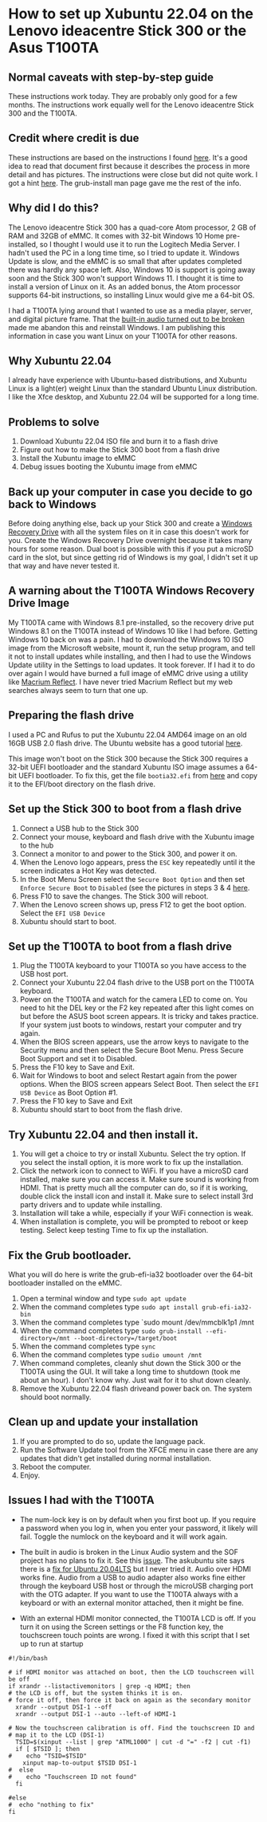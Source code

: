 # How to set up Xubuntu 22.04 on the Lenovo ideacentre Stick 300 or the Asus T100TA

## Normal caveats with step-by-step guide
These instructions work today. They are probably only good for a few months. The instructions work equally well
for the Lenovo ideacentre Stick 300 and the T100TA.

## Credit where credit is due
These instructions are based on the instructions I found [here](https://medium.com/@realzedgoat/a-sorta-beginners-guide-to-installing-ubuntu-linux-on-32-bit-uefi-machines-d39b1d1961ec). It's a good idea to read that document first because it describes the process in more detail and has pictures. The instructions were close but did not quite work. I got a
hint [here](https://unix.stackexchange.com/questions/405472/cannot-find-efi-directory-issue-with-grub-install). The grub-install man page
gave me the rest of the info.

## Why did I do this?
The Lenovo ideacentre Stick 300 has a quad-core Atom processor, 2 GB of RAM and 32GB of eMMC.
It comes with 32-bit Windows 10 Home pre-installed, so I thought I would use it to run the Logitech Media Server.
I hadn't used the PC in a long time time, so I tried to update it. Windows Update is slow, and the eMMC is so
small that after updates completed there was hardly any space left. Also, Windows 10 is support is going away soon
and the Stick 300 won't support Windows 11. I thought it is time to install a version of Linux on it. As an
added bonus, the Atom processor supports 64-bit instructions, so installing Linux would give me a 64-bit OS.

I had a T100TA lying around that I wanted to use as a media player, server, and digital picture frame. That the
[built-in audio turned out to be broken](#issues-i-had-with-the-t100ta) made me abandon this and reinstall Windows. I am publishing this information
in case you want Linux on your T100TA for other reasons.

## Why Xubuntu 22.04
I already have experience with Ubuntu-based distributions, and Xubuntu Linux is a light(er) weight Linux than
the standard Ubuntu Linux distribution. I like the Xfce desktop, and Xubuntu 22.04 will be supported for a long time.

## Problems to solve

1. Download Xubuntu 22.04 ISO file and burn it to a flash drive
2. Figure out how to make the Stick 300 boot from a flash drive
3. Install the Xubuntu image to eMMC
4. Debug issues booting the Xubuntu image from eMMC

## Back up your computer in case you decide to go back to Windows

Before doing anything else, back up your Stick 300 and create a [Windows Recovery Drive](https://support.microsoft.com/en-us/windows/create-a-recovery-drive-abb4691b-5324-6d4a-8766-73fab304c246#WindowsVersion=Windows_10)
with all the system files on it in case this doesn't work for you. Create the Windows Recovery Drive overnight
because it takes many hours for some reason. Dual boot is possible with this if you put a microSD card
in the slot, but since getting rid of Windows is my goal, I didn't set it up that way and have never tested it.

## A warning about the T100TA Windows Recovery Drive Image

My T100TA came with Windows 8.1 pre-installed, so the recovery drive put Windows 8.1 on the T100TA instead of Windows 10
like I had before. Getting Windows 10 back on was a pain. I had to download the Windows 10 ISO image from the Microsoft
website, mount it, run the setup program, and tell it not to install updates while installing, and then I had to use the
Windows Update utility in the Settings to load updates. It took forever. If I had it to do over again I would have
burned a full image of eMMC drive using a utility like [Macrium Reflect](https://www.macrium.com/reflectfree). I have
never tried Macrium Reflect but my web searches always seem to turn that one up.

## Preparing the flash drive 

I used a PC and Rufus to put the Xubuntu 22.04 AMD64 image on an old 16GB USB 2.0 flash drive.
The Ubuntu website has a good tutorial [here](https://ubuntu.com/tutorials/create-a-usb-stick-on-windows#1-overview).

This image won't boot on the Stick 300 because the Stick 300 requires a 32-bit UEFI bootloader
and the standard Xubuntu ISO image assumes a 64-bit UEFI bootloader. To fix this, get
the file `bootia32.efi` from [here](https://github.com/hirotakaster/baytail-bootia32.efi/blob/master/bootia32.efi)
and copy it to the EFI/boot directory on the flash drive.

## Set up the Stick 300 to boot from a flash drive

1. Connect a USB hub to the Stick 300
2. Connect your mouse, keyboard and flash drive with the Xubuntu image to the hub
3. Connect a monitor to and power to the Stick 300, and power it on.
4. When the Lenovo logo appears, press the `ESC` key repeatedly until it the screen indicates a Hot Key was detected.
5. In the Boot Menu Screen select the `Secure Boot Option` and then set `Enforce Secure Boot` to `Disabled` (see the pictures
in steps 3 & 4 [here](https://support.lenovo.com/us/en/solutions/ht118103-flash-bios-with-uefi-tool-ideacentre-stick-300).
6. Press F10 to save the changes. The Stick 300 will reboot.
7. When the Lenovo screen shows up, press F12 to get the boot option. Select the `EFI USB Device`
8. Xubuntu should start to boot.

## Set up the T100TA to boot from a flash drive

1. Plug the T100TA keyboard to your T100TA so you have access to the USB host port.
2. Connect your Xubuntu 22.04 flash drive to the USB port on the T100TA keyboard.
3. Power on the T100TA and watch for the camera LED to come on. You need to hit the DEL key or the F2 key repeated
after this light comes on but before the ASUS boot screen appears. It is tricky and takes practice. If your
system just boots to windows, restart your computer and try again.
4. When the BIOS screen appears, use the arrow keys to navigate to the Security menu and then select the Secure Boot Menu.
Press Secure Boot Support and set it to Disabled.
5. Press the F10 key to Save and Exit.
6. Wait for Windows to boot and select Restart again from the power options. When the BIOS screen appears Select Boot.
Then select the `EFI USB Device` as Boot Option #1.
7. Press the F10 key to Save and Exit
8. Xubuntu should start to boot from the flash drive.

## Try Xubuntu 22.04 and then install it.

1. You will get a choice to try or install Xubuntu. Select the try option. If you select the install
option, it is more work to fix up the installation.
2. Click the network icon to connect to WiFi. If you have a microSD card installed, make sure you
can access it. Make sure sound is working from HDMI. That is pretty much all the computer can do,
so if it is working, double click the install icon and install it. Make sure to select
install 3rd party drivers and to update while installing.
3. Installation will take a while, especially if your WiFi connection is weak.
4. When installation is complete, you will be prompted to reboot or keep testing. Select keep testing
Time to fix up the installation.
## Fix the Grub bootloader.

What you will do here is write the grub-efi-ia32 bootloader over the 64-bit bootloader installed on the eMMC.

1. Open a terminal window and type `sudo apt update`
2. When the command completes type `sudo apt install grub-efi-ia32-bin`
3. When the command completes type `sudo mount /dev/mmcblk1p1 /mnt
4. When the command completes type `sudo grub-install --efi-directory=/mnt --boot-directory=/target/boot`
5. When the command completes type `sync`
6. When the command completes type `sudio umount /mnt`
7. When command completes, cleanly shut down the Stick 300 or the T100TA using the GUI. It will take
a long time to shutdown (took me about an hour). I don't know why. Just wait for it to shut down cleanly.
8. Remove the Xubuntu 22.04 flash driveand power back on. The system should boot normally.

## Clean up and update your installation

1. If you are prompted to do so, update the language pack.
2. Run the Software Update tool from the XFCE menu in case there are any updates that didn't get installed
during normal installation.
3. Reboot the computer.
4. Enjoy.

## Issues I had with the T100TA
- The num-lock key is on by default when you first boot up. If you require a password when you log in, when you enter your password,
it likely will fail. Toggle the numlock on the keyboard and it will work again.

- The built in audio is broken in the Linux Audio system and the SOF project has no plans to fix it.
See this [issue](https://github.com/thesofproject/sof/issues/3868). The askubuntu site says there is a [fix for
Ubuntu 20.04LTS](https://askubuntu.com/questions/1395617/no-sound-on-asus-transformer-t100ha) but I never tried it.
Audio over HDMI works fine. Audio from a USB to audio adapter also works fine either through the keyboard USB host
or through the microUSB charging port with the OTG adapter. If you want to use the T100TA always with a
keyboard or with an external monitor attached, then it might be fine.

- With an external HDMI monitor connected, the T100TA LCD is off. If you turn it on using the Screen settings or the F8 function key,
the touchscreen touch points are wrong. I fixed it with this script that I set up to run at startup
```
#!/bin/bash

# if HDMI monitor was attached on boot, then the LCD touchscreen will be off
if xrandr --listactivemonitors | grep -q HDMI; then
# the LCD is off, but the system thinks it is on.
# force it off, then force it back on again as the secondary monitor 
  xrandr --output DSI-1 --off
  xrandr --output DSI-1 --auto --left-of HDMI-1

# Now the touchscreen calibration is off. Find the touchscreen ID and
# map it to the LCD (DSI-1)
  TSID=$(xinput --list | grep "ATML1000" | cut -d "=" -f2 | cut -f1)
  if [ $TSID ]; then
#    echo "TSID=$TSID"
    xinput map-to-output $TSID DSI-1
#  else
#    echo "Touchscreen ID not found"
  fi

#else
#  echo "nothing to fix"
fi
```
